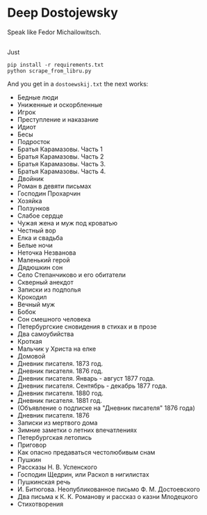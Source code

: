 # Deep Dostojewsky
Speak like Fedor Michailowitsch.

##
Just
```
pip install -r requirements.txt
python scrape_from_libru.py
```
And you get in a `dostoewskij.txt` the next works:

- Бедные люди
- Униженные и оскорбленные
- Игрок
- Преступление и наказание
- Идиот
- Бесы
- Подросток
- Братья Карамазовы. Часть 1
- Братья Карамазовы. Часть 2
- Братья Карамазовы. Часть 3.
- Братья Карамазовы. Часть 4.
- Двойник
- Роман в девяти письмах
- Господин Прохарчин
- Хозяйка
- Ползунков
- Слабое сердце
- Чужая жена и муж под кроватью
- Честный вор
- Елка и свадьба
- Белые ночи
- Неточка Незванова
- Маленький герой
- Дядюшкин сон
- Село Степанчиково и его обитатели
- Скверный анекдот
- Записки из подполья
- Крокодил
- Вечный муж
- Бобок
- Сон смешного человека
- Петербургские сновидения в стихах и в прозе
- Два самоубийства
- Кроткая
- Мальчик у Христа на елке
- Домовой
- Дневник писателя. 1873 год.
- Дневник писателя. 1876 год.
- Дневник писателя. Январь - август 1877 года.
- Дневник писателя. Сентябрь - декабрь 1877 года.
- Дневник писателя. 1880 год.
- Дневник писателя. 1881 год.
- (Объявление о подписке на "Дневник писателя" 1876 года)
- Дневник писателя. 1876
- Записки из мертвого дома
- Зимние заметки о летних впечатлениях
- Петербургская летопись
- Приговор
- Как опасно предаваться честолюбивым снам
- Пушкин
- Рассказы Н. В. Успенского
- Господин Щедрин, или Раскол в нигилистах
- Пушкинская речь
- И. Битюгова. Неопубликованное письмо Ф. М. Достоевского
- Два письма к К. К. Романову и рассказ о казни Млодецкого
- Стихотворения
